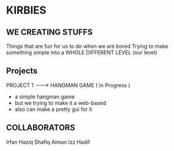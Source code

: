 # KIRBIES
## WE CREATING STUFFS

Things that are fun for us to do when we are bored
Trying to make something simple into a WHOLE DIFFERENT LEVEL (our level)

## Projects

PROJECT 1 ---> HANGMAN GAME ( In Progress )
   - a simple hangman game
   - but we trying to make it a web-based 
   - also can make a pretty gui for it
   
## COLLABORATORS
Irfan Haziq
Shafiq Aiman
Izz Hadif 
